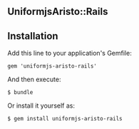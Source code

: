 ## UniformjsAristo::Rails
## Installation

Add this line to your application's Gemfile:

    gem 'uniformjs-aristo-rails'

And then execute:

    $ bundle

Or install it yourself as:

    $ gem install uniformjs-aristo-rails


